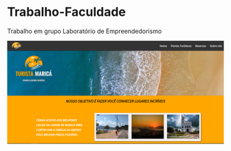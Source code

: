 # Trabalho-Faculdade
 Trabalho em grupo Laboratório de Empreendedorismo

<img src="Trabalho/imgTrab/img.png">

